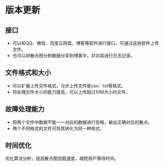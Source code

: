 # 版本更新
## 接口

- 可以和QQ、微信、百度云网盘、博客等软件进行接口，可通过这些软件上传文件。  
- 也可以将散点图分析数据分享到博客中，并对其进行日志记录。 

## 文件格式和大小

- 可以扩展上传文件格式，允许上传文件是csv、txt等格式。  
- 将处理文件大小的能力提高，可以上传超过10M大小的文件。  

## 故障处理能力

- 将两个文件中数据不能一一对应的数据进行忽略，输出正确对应的散点。  
- 两个不同格式的文件可将其转化为同一种格式。  

## 时间优化
   优化算法分析，提高散点图加载速度，缩短用户等待时间。
